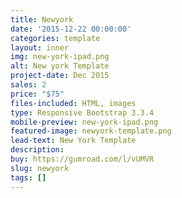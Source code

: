 ```yaml
---
title: Newyork
date: '2015-12-22 00:00:00'
categories: template
layout: inner
img: new-york-ipad.png
alt: New york Template
project-date: Dec 2015
sales: 2
price: "$75"
files-included: HTML, images
type: Responsive Bootstrap 3.3.4
mobile-preview: new-york-ipad.png
featured-image: newyork-template.png
lead-text: New York Template
description: 
buy: https://gumroad.com/l/vUMVR
slug: newyork
tags: []
---
```

